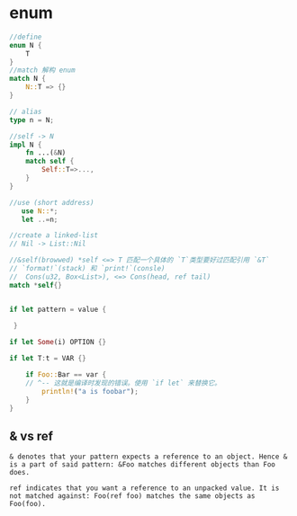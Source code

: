 # enum

```rust
//define
enum N {
    T
}
//match 解构 enum
match N {
    N::T => {}
}

// alias 
type n = N;

//self -> N
impl N {
    fn ...(&N)
    match self {
        Self::T=>...,
    }
}

//use (short address)
   use N::*;
   let ..=n;

//create a linked-list
// Nil -> List::Nil

//&self(browwed) *self <=> T 匹配一个具体的 `T`类型要好过匹配引用 `&T`
// `format!`(stack) 和 `print!`(consle)
//  Cons(u32, Box<List>), <=> Cons(head, ref tail) 
match *self{}


if let pattern = value {
     
 }

if let Some(i) OPTION {}

if let T:t = VAR {}

    if Foo::Bar == var {
    // ^-- 这就是编译时发现的错误。使用 `if let` 来替换它。
        println!("a is foobar");
    }
}
```

## & vs ref

    & denotes that your pattern expects a reference to an object. Hence & is a part of said pattern: &Foo matches different objects than Foo does.

    ref indicates that you want a reference to an unpacked value. It is not matched against: Foo(ref foo) matches the same objects as Foo(foo).

